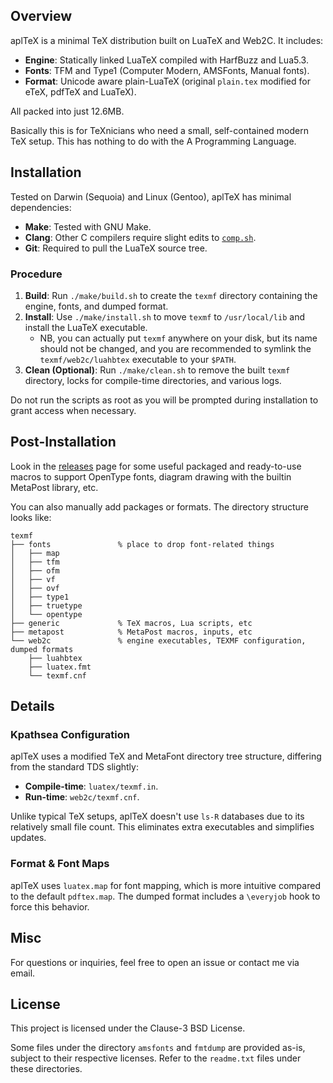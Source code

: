 ## Overview

aplTeX is a minimal TeX distribution built on LuaTeX and Web2C. It includes:

- **Engine**: Statically linked LuaTeX compiled with HarfBuzz and Lua5.3.
- **Fonts**: TFM and Type1 (Computer Modern, AMSFonts, Manual fonts).
- **Format**: Unicode aware plain-LuaTeX (original `plain.tex` modified for eTeX, pdfTeX and LuaTeX).

All packed into just 12.6MB.

Basically this is for TeXnicians who need a small, self-contained modern TeX setup. This has nothing to do with the A Programming Language.

## Installation

Tested on Darwin (Sequoia) and Linux (Gentoo), aplTeX has minimal dependencies:

- **Make**: Tested with GNU Make.
- **Clang**: Other C compilers require slight edits to [`comp.sh`](https://github.com/RadioNoiseE/apltex/blob/main/luatex/comp.sh).
- **Git**: Required to pull the LuaTeX source tree.

### Procedure

1. **Build**: Run `./make/build.sh` to create the `texmf` directory containing the engine, fonts, and dumped format.
2. **Install**: Use `./make/install.sh` to move `texmf` to `/usr/local/lib` and install the LuaTeX executable.
   - NB, you can actually put `texmf` anywhere on your disk, but its name should not be changed, and you are recommended to symlink the `texmf/web2c/luahbtex` executable to your `$PATH`.
3. **Clean (Optional)**: Run `./make/clean.sh` to remove the built `texmf` directory, locks for compile-time directories, and various logs.

Do not run the scripts as root as you will be prompted during installation to grant access when necessary.

## Post-Installation

Look in the [releases](https://github.com/RadioNoiseE/apltex/releases) page for some useful packaged and ready-to-use macros to support OpenType fonts, diagram drawing with the builtin MetaPost library, etc.

You can also manually add packages or formats. The directory structure looks like:

```
texmf
├── fonts               % place to drop font-related things
│   ├── map
│   ├── tfm
│   ├── ofm
│   ├── vf
│   ├── ovf
│   ├── type1
│   ├── truetype
│   └── opentype
├── generic             % TeX macros, Lua scripts, etc
├── metapost            % MetaPost macros, inputs, etc
└── web2c               % engine executables, TEXMF configuration, dumped formats
    ├── luahbtex
    ├── luatex.fmt
    └── texmf.cnf
```

## Details

### Kpathsea Configuration

aplTeX uses a modified TeX and MetaFont directory tree structure, differing from the standard TDS slightly:

- **Compile-time**: `luatex/texmf.in`.
- **Run-time**: `web2c/texmf.cnf`.

Unlike typical TeX setups, aplTeX doesn't use `ls-R` databases due to its relatively small file count. This eliminates extra executables and simplifies updates.

### Format & Font Maps

aplTeX uses `luatex.map` for font mapping, which is more intuitive compared to the default `pdftex.map`. The dumped format includes a `\everyjob` hook to force this behavior.

## Misc

For questions or inquiries, feel free to open an issue or contact me via email.

## License

This project is licensed under the Clause-3 BSD License.

Some files under the directory `amsfonts` and `fmtdump` are provided as-is, subject to their respective licenses. Refer to the `readme.txt` files under these directories.
